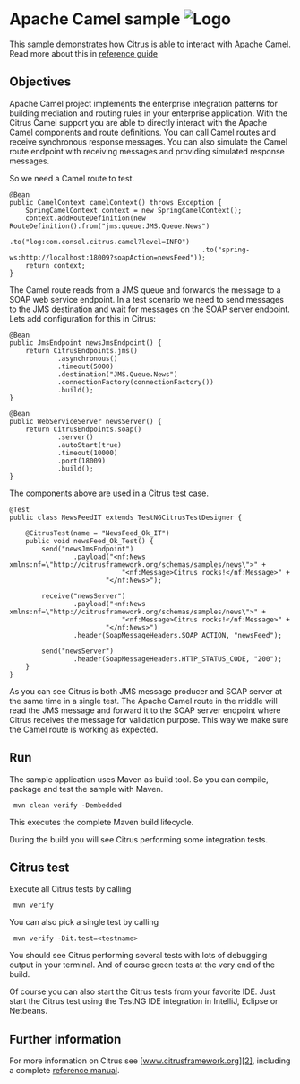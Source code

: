 Apache Camel sample ![Logo][1]
==============

This sample demonstrates how Citrus is able to interact with Apache Camel. Read more about this in [reference guide][4]

Objectives
---------

Apache Camel project implements the enterprise integration patterns for building mediation and routing rules in your enterprise application. With the Citrus 
Camel support you are able to directly interact with the Apache Camel components and route definitions. You can call Camel routes and receive synchronous response messages. 
You can also simulate the Camel route endpoint with receiving messages and providing simulated response messages.

So we need a Camel route to test.

    @Bean
    public CamelContext camelContext() throws Exception {
        SpringCamelContext context = new SpringCamelContext();
        context.addRouteDefinition(new RouteDefinition().from("jms:queue:JMS.Queue.News")
                                                    .to("log:com.consol.citrus.camel?level=INFO")
                                                    .to("spring-ws:http://localhost:18009?soapAction=newsFeed"));
        return context;
    }

The Camel route reads from a JMS queue and forwards the message to a SOAP web service endpoint. In a test scenario we need to send messages to the JMS destination and wait for messages on
the SOAP server endpoint. Lets add configuration for this in Citrus:

    @Bean
    public JmsEndpoint newsJmsEndpoint() {
        return CitrusEndpoints.jms()
                .asynchronous()
                .timeout(5000)
                .destination("JMS.Queue.News")
                .connectionFactory(connectionFactory())
                .build();
    }

    @Bean
    public WebServiceServer newsServer() {
        return CitrusEndpoints.soap()
                .server()
                .autoStart(true)
                .timeout(10000)
                .port(18009)
                .build();
    }
       
The components above are used in a Citrus test case.
       
    @Test
    public class NewsFeedIT extends TestNGCitrusTestDesigner {
    
        @CitrusTest(name = "NewsFeed_Ok_IT")
        public void newsFeed_Ok_Test() {
            send("newsJmsEndpoint")
                    .payload("<nf:News xmlns:nf=\"http://citrusframework.org/schemas/samples/news\">" +
                                "<nf:Message>Citrus rocks!</nf:Message>" +
                            "</nf:News>");
    
            receive("newsServer")
                    .payload("<nf:News xmlns:nf=\"http://citrusframework.org/schemas/samples/news\">" +
                                "<nf:Message>Citrus rocks!</nf:Message>" +
                            "</nf:News>")
                    .header(SoapMessageHeaders.SOAP_ACTION, "newsFeed");
    
            send("newsServer")
                    .header(SoapMessageHeaders.HTTP_STATUS_CODE, "200");
        }
    }
       
As you can see Citrus is both JMS message producer and SOAP server at the same time in a single test. The Apache Camel route in the middle will read the JMS message and forward it to the SOAP
server endpoint where Citrus receives the message for validation purpose. This way we make sure the Camel route is working as expected.

Run
---------

The sample application uses Maven as build tool. So you can compile, package and test the
sample with Maven.
 
     mvn clean verify -Dembedded
    
This executes the complete Maven build lifecycle.

During the build you will see Citrus performing some integration tests.

Citrus test
---------

Execute all Citrus tests by calling

     mvn verify

You can also pick a single test by calling

     mvn verify -Dit.test=<testname>

You should see Citrus performing several tests with lots of debugging output in your terminal. 
And of course green tests at the very end of the build.

Of course you can also start the Citrus tests from your favorite IDE.
Just start the Citrus test using the TestNG IDE integration in IntelliJ, Eclipse or Netbeans.

Further information
---------

For more information on Citrus see [www.citrusframework.org][2], including
a complete [reference manual][3].

 [1]: https://www.citrusframework.org/img/brand-logo.png "Citrus"
 [2]: https://www.citrusframework.org
 [3]: https://www.citrusframework.org/reference/html/
 [4]: https://www.citrusframework.org/reference/html#camel
